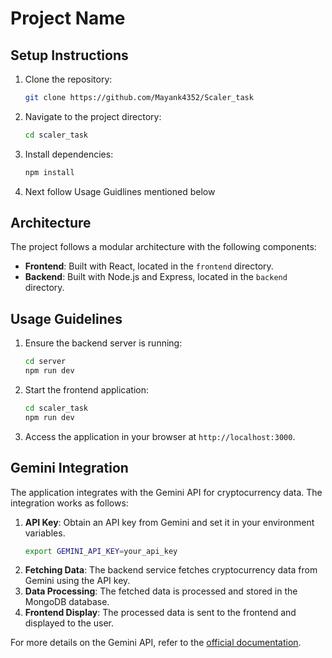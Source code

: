 # Project Name

## Setup Instructions

1. Clone the repository:
   ```sh
   git clone https://github.com/Mayank4352/Scaler_task
   ```
2. Navigate to the project directory:
   ```sh
   cd scaler_task
   ```
3. Install dependencies:
   ```sh
   npm install
   ```
4. Next follow Usage Guidlines mentioned below

## Architecture

The project follows a modular architecture with the following components:

- **Frontend**: Built with React, located in the `frontend` directory.
- **Backend**: Built with Node.js and Express, located in the `backend` directory.

## Usage Guidelines

1. Ensure the backend server is running:
   ```sh
   cd server
   npm run dev
   ```
2. Start the frontend application:
   ```sh
   cd scaler_task
   npm run dev
   ```
3. Access the application in your browser at `http://localhost:3000`.

## Gemini Integration

The application integrates with the Gemini API for cryptocurrency data. The integration works as follows:

1. **API Key**: Obtain an API key from Gemini and set it in your environment variables.
   ```sh
   export GEMINI_API_KEY=your_api_key
   ```
2. **Fetching Data**: The backend service fetches cryptocurrency data from Gemini using the API key.
3. **Data Processing**: The fetched data is processed and stored in the MongoDB database.
4. **Frontend Display**: The processed data is sent to the frontend and displayed to the user.

For more details on the Gemini API, refer to the [official documentation](https://docs.gemini.com/rest-api/).
